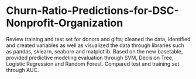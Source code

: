 # Churn-Ratio-Predictions-for-DSC-Nonprofit-Organization
Review training and test set for donors and gifts; cleaned the data, identified and created variables as well as visualized the data through libraries such as pandas, sklearn, seaborn and matplotlib. Based on the new basetable, provided predictive modeling evaluation through SVM, Decision Tree, Logistic Regression and Random Forest. Compared test and training set through AUC. 
